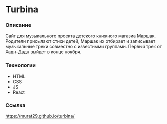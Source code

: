 # Turbina

### Описание
Cайт для музыкального проекта детского книжного магазиа Маршак. Родители присылают стихи детей, Маршак их отбирает и записывает музыкальные треки совместно с известными группами. Первый трек от Хадн-Дадн выйдет в конце ноября.

### Технологии
* HTML
* CSS
* JS
* React

### Ссылка
https://murat29.github.io/turbina/

